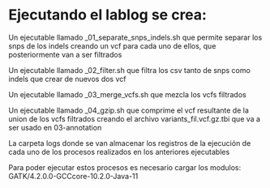 # Ejecutando el lablog se crea:

Un ejecutable llamado _01_separate_snps_indels.sh que permite separar los snps de los indels creando un vcf para cada uno de ellos, que posteriormente van a ser filtrados

Un ejecutable llamado _02_filter.sh que filtra los csv tanto de snps como indels que crear de nuevos dos vcf

Un ejecutable llamado _03_merge_vcfs.sh que mezcla los vcfs filtrados

Un ejecutable llamado _04_gzip.sh que comprime el vcf resultante de la union de los vcfs filtrados creando el archivo variants_fil.vcf.gz.tbi que va a ser usado en 03-annotation

La carpeta logs donde se van almacenar los registros de la ejecución de cada uno de los procesos realizados en los anteriores ejecutables

Para poder ejecutar estos procesos es necesario cargar los modulos:
GATK/4.2.0.0-GCCcore-10.2.0-Java-11
